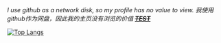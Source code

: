 *I use github as a network disk, so my profile has no value to view. 我使用github作为网盘，因此我的主页没有浏览的价值   [~~***TEST***~~](https://google.com)*

[![Top Langs](https://github-readme-stats.vercel.app/api/top-langs/?username=rwxe&layout=compact&hide=css,html)](https://github.com/rwxe/github-readme-stats)
